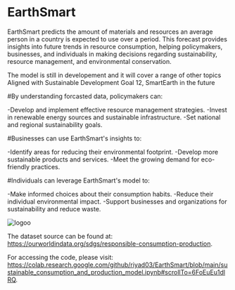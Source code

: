 # EarthSmart
EarthSmart predicts the amount of materials and resources an average person in a country is expected to use over a period. This forecast provides insights into future trends in resource consumption, helping policymakers, businesses, and individuals in making decisions regarding sustainability, resource management, and environmental conservation.

The model is still in developement and it will cover a range of other topics Aligned with Sustainable Development Goal 12, SmartEarth in the future

#By understanding forcasted data, policymakers can:

-Develop and implement effective resource management strategies.
-Invest in renewable energy sources and sustainable infrastructure.
-Set national and regional sustainability goals.

#Businesses can use EarthSmart's insights to:

-Identify areas for reducing their environmental footprint.
-Develop more sustainable products and services.
-Meet the growing demand for eco-friendly practices.

#Individuals can leverage EarthSmart's model to:

-Make informed choices about their consumption habits.
-Reduce their individual environmental impact.
-Support businesses and organizations for sustainability and reduce waste.


![logoo](https://github.com/riyad03/EarthSmart/assets/108437749/400dfa4e-a40d-4426-9cf8-9ad6601a9ff5)


The dataset source can be found at: https://ourworldindata.org/sdgs/responsible-consumption-production.

For accessing the code, please visit: https://colab.research.google.com/github/riyad03/EarthSmart/blob/main/sustainable_consumption_and_production_model.ipynb#scrollTo=6FoEuEu1dlRQ.
